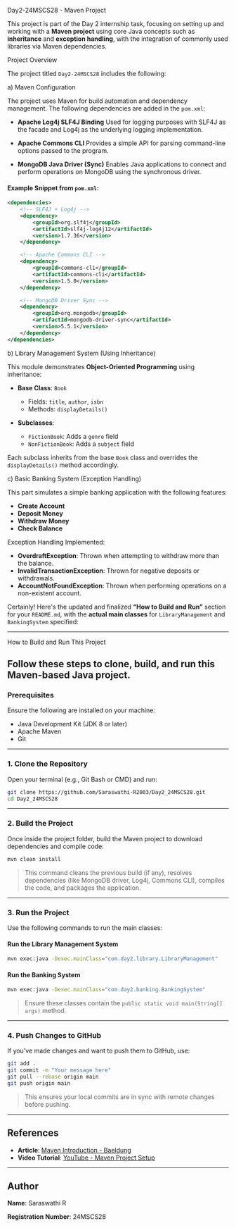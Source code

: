 Day2-24MSCS28 - Maven Project

This project is part of the Day 2 internship task, focusing on setting up and working with a **Maven project** using core Java concepts such as **inheritance** and **exception handling**, with the integration of commonly used libraries via Maven dependencies.

 Project Overview

The project titled `Day2-24MSCS28` includes the following:

a) Maven Configuration

The project uses Maven for build automation and dependency management. The following dependencies are added in the `pom.xml`:

* **Apache Log4j SLF4J Binding**
  Used for logging purposes with SLF4J as the facade and Log4j as the underlying logging implementation.

* **Apache Commons CLI**
  Provides a simple API for parsing command-line options passed to the program.

* **MongoDB Java Driver (Sync)**
  Enables Java applications to connect and perform operations on MongoDB using the synchronous driver.

#### Example Snippet from `pom.xml`:

```xml
<dependencies>
    <!-- SLF4J + Log4j -->
    <dependency>
        <groupId>org.slf4j</groupId>
        <artifactId>slf4j-log4j12</artifactId>
        <version>1.7.36</version>
    </dependency>

    <!-- Apache Commons CLI -->
    <dependency>
        <groupId>commons-cli</groupId>
        <artifactId>commons-cli</artifactId>
        <version>1.5.0</version>
    </dependency>

    <!-- MongoDB Driver Sync -->
    <dependency>
        <groupId>org.mongodb</groupId>
        <artifactId>mongodb-driver-sync</artifactId>
        <version>5.5.1</version>
    </dependency>
</dependencies>
```

b) Library Management System (Using Inheritance)

This module demonstrates **Object-Oriented Programming** using inheritance:

* **Base Class**: `Book`

  * Fields: `title`, `author`, `isbn`
  * Methods: `displayDetails()`

* **Subclasses**:

  * `FictionBook`: Adds a `genre` field
  * `NonFictionBook`: Adds a `subject` field

Each subclass inherits from the base `Book` class and overrides the `displayDetails()` method accordingly.

c) Basic Banking System (Exception Handling)

This part simulates a simple banking application with the following features:

* **Create Account**
* **Deposit Money**
* **Withdraw Money**
* **Check Balance**

Exception Handling Implemented:

* **OverdraftException**: Thrown when attempting to withdraw more than the balance.
* **InvalidTransactionException**: Thrown for negative deposits or withdrawals.
* **AccountNotFoundException**: Thrown when performing operations on a non-existent account.

Certainly! Here's the updated and finalized **“How to Build and Run”** section for your `README.md`, with the **actual main classes** for `LibraryManagement` and `BankingSystem` specified:

---

How to Build and Run This Project

Follow these steps to **clone**, **build**, and **run** this Maven-based Java project.
---
### Prerequisites

Ensure the following are installed on your machine:
* Java Development Kit (JDK 8 or later)
* Apache Maven
* Git
---

### 1. Clone the Repository
Open your terminal (e.g., Git Bash or CMD) and run:

```bash
git clone https://github.com/Saraswathi-R2003/Day2_24MSCS28.git
cd Day2_24MSCS28
```
---

### 2. Build the Project

Once inside the project folder, build the Maven project to download dependencies and compile code:
```bash
mvn clean install
```

> This command cleans the previous build (if any), resolves dependencies (like MongoDB driver, Log4j, Commons CLI), compiles the code, and packages the application.

---

### 3. Run the Project

Use the following commands to run the main classes:

#### Run the Library Management System

```bash
mvn exec:java -Dexec.mainClass="com.day2.library.LibraryManagement"
```

#### Run the Banking System

```bash
mvn exec:java -Dexec.mainClass="com.day2.banking.BankingSystem"
```

> Ensure these classes contain the `public static void main(String[] args)` method.

---

### 4. Push Changes to GitHub

If you’ve made changes and want to push them to GitHub, use:

```bash
git add .
git commit -m "Your message here"
git pull --rebase origin main
git push origin main
```

> This ensures your local commits are in sync with remote changes before pushing.

---
## References

* **Article**: [Maven Introduction - Baeldung](https://www.baeldung.com/maven)
* **Video Tutorial**: [YouTube - Maven Project Setup](https://www.youtube.com/watch?v=793-O43F-ng)

---

##  Author

**Name**: Saraswathi R

**Registration Number**: 24MSCS28
